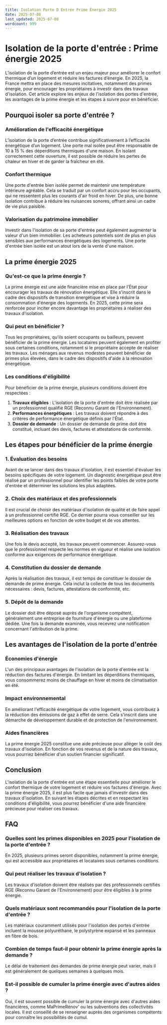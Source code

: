 ```yaml
---
title: Isolation Porte D Entrée Prime Énergie 2025
date: 2025-07-08
last_updated: 2025-07-08
wordcount: 999
---
```


# Isolation de la porte d'entrée : Prime énergie 2025

L’isolation de la porte d’entrée est un enjeu majeur pour améliorer le confort thermique d’un logement et réduire les factures d’énergie. En 2025, la France mettra en place des mesures incitatives, notamment des primes énergie, pour encourager les propriétaires à investir dans des travaux d'isolation. Cet article explore les enjeux de l'isolation des portes d'entrée, les avantages de la prime énergie et les étapes à suivre pour en bénéficier.

## Pourquoi isoler sa porte d'entrée ?

### Amélioration de l'efficacité énergétique

L’isolation de la porte d’entrée contribue significativement à l’efficacité énergétique d’un logement. Une porte mal isolée peut être responsable de 10 à 15 % des déperditions thermiques d'une maison. En isolant correctement cette ouverture, il est possible de réduire les pertes de chaleur en hiver et de garder la fraîcheur en été.

### Confort thermique

Une porte d'entrée bien isolée permet de maintenir une température intérieure agréable. Cela se traduit par un confort accru pour les occupants, qui ne ressentent plus les courants d'air froid en hiver. De plus, une bonne isolation contribue à réduire les nuisances sonores, offrant ainsi un cadre de vie plus paisible.

### Valorisation du patrimoine immobilier

Investir dans l'isolation de sa porte d'entrée peut également augmenter la valeur d'un bien immobilier. Les acheteurs potentiels sont de plus en plus sensibles aux performances énergétiques des logements. Une porte d'entrée bien isolée est un atout lors de la vente d'une maison.

## La prime énergie 2025

### Qu'est-ce que la prime énergie ?

La prime énergie est une aide financière mise en place par l'État pour encourager les travaux de rénovation énergétique. Elle s'inscrit dans le cadre des dispositifs de transition énergétique et vise à réduire la consommation d'énergie des logements. En 2025, cette prime sera renforcée pour inciter encore davantage les propriétaires à réaliser des travaux d'isolation.

### Qui peut en bénéficier ?

Tous les propriétaires, qu'ils soient occupants ou bailleurs, peuvent bénéficier de la prime énergie. Les locataires peuvent également en profiter sous certaines conditions, notamment si le propriétaire accepte de réaliser les travaux. Les ménages aux revenus modestes peuvent bénéficier de primes plus élevées, dans le cadre des dispositifs d'aide à la rénovation énergétique.

### Les conditions d'éligibilité

Pour bénéficier de la prime énergie, plusieurs conditions doivent être respectées :

1. **Travaux éligibles** : L'isolation de la porte d'entrée doit être réalisée par un professionnel qualifié RGE (Reconnu Garant de l'Environnement).
2. **Performances énergétiques** : Les travaux doivent répondre à des critères de performance énergétique définis par l'État.
3. **Dossier de demande** : Un dossier de demande de prime doit être constitué, incluant des devis, factures et attestations de conformité.

## Les étapes pour bénéficier de la prime énergie

### 1. Évaluation des besoins

Avant de se lancer dans des travaux d'isolation, il est essentiel d'évaluer les besoins spécifiques de votre logement. Un diagnostic énergétique peut être réalisé par un professionnel pour identifier les points faibles de votre porte d'entrée et déterminer les solutions les plus adaptées.

### 2. Choix des matériaux et des professionnels

Il est crucial de choisir des matériaux d'isolation de qualité et de faire appel à un professionnel certifié RGE. Ce dernier pourra vous conseiller sur les meilleures options en fonction de votre budget et de vos attentes.

### 3. Réalisation des travaux

Une fois le devis accepté, les travaux peuvent commencer. Assurez-vous que le professionnel respecte les normes en vigueur et réalise une isolation conforme aux exigences de performance énergétique.

### 4. Constitution du dossier de demande

Après la réalisation des travaux, il est temps de constituer le dossier de demande de prime énergie. Cela inclut la collecte de tous les documents nécessaires : devis, factures, attestations de conformité, etc.

### 5. Dépôt de la demande

Le dossier doit être déposé auprès de l'organisme compétent, généralement une entreprise de fourniture d'énergie ou une plateforme dédiée. Une fois la demande examinée, vous recevrez une notification concernant l'attribution de la prime.

## Les avantages de l'isolation de la porte d'entrée

### Économies d'énergie

L'un des principaux avantages de l'isolation de la porte d'entrée est la réduction des factures d'énergie. En limitant les déperditions thermiques, vous consommerez moins de chauffage en hiver et moins de climatisation en été.

### Impact environnemental

En améliorant l'efficacité énergétique de votre logement, vous contribuez à la réduction des émissions de gaz à effet de serre. Cela s'inscrit dans une démarche de développement durable et de protection de l'environnement.

### Aides financières

La prime énergie 2025 constitue une aide précieuse pour alléger le coût des travaux d'isolation. En fonction de vos revenus et de la nature des travaux, vous pourriez bénéficier d'un soutien financier significatif.

## Conclusion

L'isolation de la porte d'entrée est une étape essentielle pour améliorer le confort thermique de votre logement et réduire vos factures d'énergie. Avec la prime énergie 2025, il est plus facile que jamais d'investir dans des travaux d'isolation. En suivant les étapes décrites et en respectant les conditions d'éligibilité, vous pourrez bénéficier d'une aide financière précieuse pour réaliser ces travaux.

## FAQ

### Quelles sont les primes disponibles en 2025 pour l'isolation de la porte d'entrée ?

En 2025, plusieurs primes seront disponibles, notamment la prime énergie, qui est accessible aux propriétaires et locataires sous certaines conditions.

### Qui peut réaliser les travaux d'isolation ?

Les travaux d'isolation doivent être réalisés par des professionnels certifiés RGE (Reconnu Garant de l'Environnement) pour être éligibles à la prime énergie.

### Quels matériaux sont recommandés pour l'isolation de la porte d'entrée ?

Les matériaux couramment utilisés pour l'isolation des portes d'entrée incluent la mousse polyuréthane, le polystyrène expansé et les panneaux en fibre de bois.

### Combien de temps faut-il pour obtenir la prime énergie après la demande ?

Le délai de traitement des demandes de prime énergie peut varier, mais il est généralement de quelques semaines à quelques mois.

### Est-il possible de cumuler la prime énergie avec d'autres aides ?

Oui, il est souvent possible de cumuler la prime énergie avec d'autres aides financières, comme MaPrimeRénov' ou les subventions des collectivités locales. Il est conseillé de se renseigner auprès des organismes compétents pour connaître les possibilités de cumul.